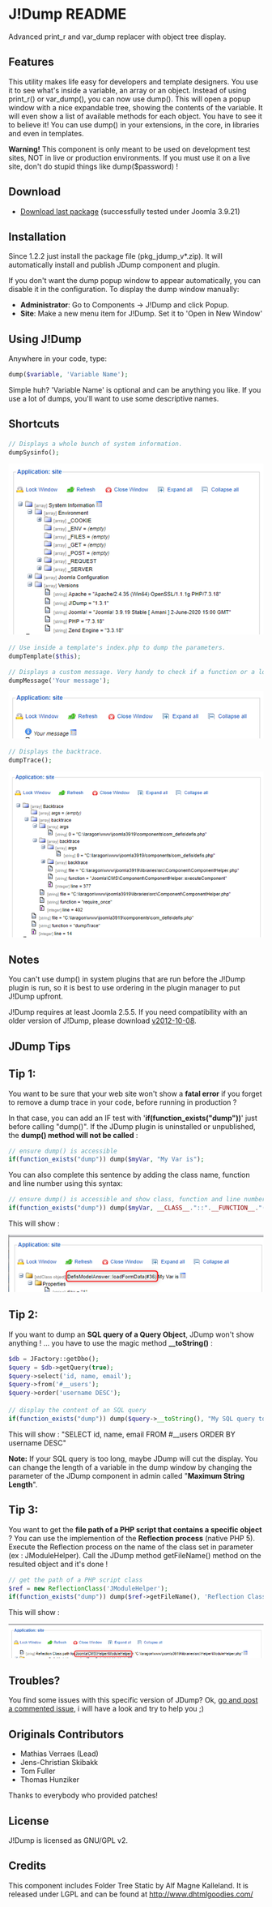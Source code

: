 J!Dump README
=============

Advanced print_r and var_dump replacer with object tree display.

Features
--------

This utility makes life easy for developers and template designers. You use it to
see what's inside a variable, an array or an object. Instead of using print_r() or
var_dump(), you can now use dump(). This will open a popup window with a nice expandable
tree, showing the contents of the variable. It will even show a list of available
methods for each object. You have to see it to believe it! You can use dump() in your
extensions, in the core, in libraries and even in templates.

**Warning!** This component is only meant to be used on development test sites, NOT
in live or production environments. If you must use it on a live site, don't do
stupid things like dump($password) !

Download
--------
- [Download last package](https://github.com/garstud/jdump/releases/latest)
(successfully tested under Joomla 3.9.21)

Installation
------------
Since 1.2.2 just install the package file (pkg_jdump_v*.zip). It will automatically install and publish JDump component and plugin.

If you don't want the dump popup window to appear automatically, you can disable
it in the configuration. To display the dump window manually:

- **Administrator**: Go to Components -> J!Dump and click Popup.
- **Site**: Make a new menu item for J!Dump. Set it to 'Open in New Window'

Using J!Dump
------------

Anywhere in your code, type:

```php
dump($variable, 'Variable Name');
```

Simple huh? 'Variable Name' is optional and can be anything you like. If you use
a lot of dumps, you'll want to use some descriptive names.



Shortcuts
---------

```php
// Displays a whole bunch of system information.
dumpSysinfo();
```
![jdump-shortcut1](https://raw.githubusercontent.com/garstud/jdump/master/res/jdump_shortcut1.png)

```php
// Use inside a template's index.php to dump the parameters.
dumpTemplate($this);
```

```php
// Displays a custom message. Very handy to check if a function or a loop is executed etc...
dumpMessage('Your message');
```
![jdump-shortcut1](https://raw.githubusercontent.com/garstud/jdump/master/res/jdump_shortcut3.png)

```php
// Displays the backtrace.
dumpTrace();
```
![jdump-shortcut1](https://raw.githubusercontent.com/garstud/jdump/master/res/jdump_shortcut4.png)


Notes
-----

You can't use dump() in system plugins that are run before the J!Dump plugin is run,
so it is best to use ordering in the plugin manager to put J!Dump upfront.

J!Dump requires at least Joomla 2.5.5. If you need compatibility with an older version of J!Dump, please download
[v2012-10-08](https://github.com/downloads/mathiasverraes/jdump/unzip_first_jdump_v2012-10-08.zip).



JDump Tips
---------

Tip 1:
------------
You want to be sure that your web site won't show a **fatal error** if you forget to remove a dump trace in your code, before running in production ?

In that case, you can add an IF test with '**if(function_exists("dump"))**' just before calling "dump()". If the JDump plugin is uninstalled or unpublished, the **dump() method will not be called** :

```php
// ensure dump() is accessible
if(function_exists("dump")) dump($myVar, "My Var is");

```

You can also complete this sentence by adding the class name, function and line number using this syntax:
```php
// ensure dump() is accessible and show class, function and line number
if(function_exists("dump")) dump($myVar, __CLASS__."::".__FUNCTION__."(#".__LINE__.") My Var is");

```
This will show :

![jdump-complete_label_syntax](https://raw.githubusercontent.com/garstud/jdump/master/res/jdump_complete_label-syntax.png)



Tip 2:
------------
If you want to dump an **SQL query of a Query Object**, JDump won't show anything ! ... you have to use the magic method **__toString()** :

```php
$db = JFactory::getDbo();
$query = $db->getQuery(true);
$query->select('id, name, email');
$query->from('#__users');
$query->order('username DESC');

// display the content of an SQL query
if(function_exists("dump")) dump($query->__toString(), "My SQL query to read users");

```

This will show :
"SELECT id, name, email FROM #__users ORDER BY username DESC"


**Note:** If your SQL query is too long, maybe JDump will cut the display.
You can change the length of a variable in the dump window by changing the parameter of the JDump component in admin called "**Maximum String Length**".



Tip 3:
------------
You want to get the **file path of a PHP script that contains a specific object** ?
You can use the implemention of the **Reflection process** (native PHP 5).
Execute the Reflection process on the name of the class set in parameter (ex : JModuleHelper).
Call the JDump method getFileName() method on the resulted object and it's done !

```php
// get the path of a PHP script class
$ref = new ReflectionClass('JModuleHelper');
if(function_exists("dump")) dump($ref->getFileName(), 'Reflection Class path for '.$ref->getName());

```
This will show :

![jdump-reflection_class](https://raw.githubusercontent.com/garstud/jdump/master/res/jdump_reflection.png)



Troubles?
------------
You find some issues with this specific version of JDump?
Ok, [go and post a commented issue](https://github.com/garstud/jdump/issues/new), i will have a look and try to help you ;) 


Originals Contributors
-------------

- Mathias Verraes (Lead)
- Jens-Christian Skibakk
- Tom Fuller
- Thomas Hunziker

Thanks to everybody who provided patches!

License
-------

J!Dump is licensed as GNU/GPL v2.

Credits
-------

This component includes Folder Tree Static by Alf Magne Kalleland. It is released
under LGPL and can be found at http://www.dhtmlgoodies.com/
